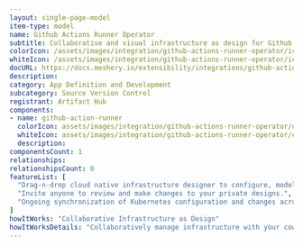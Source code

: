```yaml
---
layout: single-page-model
item-type: model
name: Github Actions Runner Operator
subtitle: Collaborative and visual infrastructure as design for Github Actions Runner Operator
colorIcon: /assets/images/integration/github-actions-runner-operator/icons/color/github-actions-runner-operator-color.svg
whiteIcon: /assets/images/integration/github-actions-runner-operator/icons/white/github-actions-runner-operator-white.svg
docURL: https://docs.meshery.io/extensibility/integrations/github-actions-runner-operator
description: 
category: App Definition and Development
subcategory: Source Version Control
registrant: Artifact Hub
components: 
- name: github-action-runner
  colorIcon: assets/images/integration/github-actions-runner-operator/components/github-action-runner/icons/color/github-action-runner-color.svg
  whiteIcon: assets/images/integration/github-actions-runner-operator/components/github-action-runner/icons/white/github-action-runner-white.svg
  description: 
componentsCount: 1
relationships: 
relationshipsCount: 0
featureList: [
  "Drag-n-drop cloud native infrastructure designer to configure, model, and deploy your workloads.",
  "Invite anyone to review and make changes to your private designs.",
  "Ongoing synchronization of Kubernetes configuration and changes across any number of clusters."
]
howItWorks: "Collaborative Infrastructure as Design"
howItWorksDetails: "Collaboratively manage infrastructure with your coworkers synchronously sharing the same designs."
---
```

